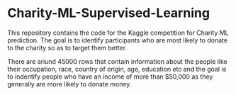 # Charity-ML-Supervised-Learning
This repository contains the code for the Kaggle competition for Charity ML prediction. The goal is to identify participants who are most likely to donate to the charity so as to target them better.

There are ariund 45000 rows that contain information about the people like their occupation, race, country of origin, age, education etc and the goal is to indentify people who have an income of more than $50,000 as they generally are more likely to donate money.
